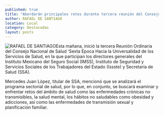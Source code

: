 ```yaml
---
published: true
title: "Abordarán principales retos durante tercera reunión del Consejo Nacional de Salud, iniciada esta mañana"
author: RAFAEL DE SANTIAGO
location: Local
category: Destacadas
layout: posts
---
```


![RAFAEL DE SANTIAGO](http://i.imgur.com/54xmWyEm.jpg)Esta mañana, inició la tercera Reunión Ordinaria del Consejo Nacional de Salud ‘Sexta Epoca Hacia la Universalidad de los Servicios de Salud, en la que participan los directores generales del Instituto Mexicano del Seguro Social (IMSS), Instituto de Seguridad y Servicios Sociales de los Trabajadores del Estado (Issste) y Secretaría de Salud (SSA).

Mercedes Juan López, titular de SSA, mencionó que se analizará el programa sectorial de salud, por lo que, en conjunto, se buscará examinar y enfrentar retos del ámbito de salud como las enfermedades crónicas no transmisibles, la salud mental, los hábitos no saludables como obesidad y adicciones, así como las enfermedades de transmisión sexual y planificación familiar.
